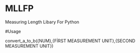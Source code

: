 # MLLFP
Measuring Length Libary For Python

#Usage

convert_a_to_b({NUM},{FİRST MEASUREMENT UNIT},{SECOND MEASUREMENT UNIT})
